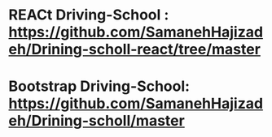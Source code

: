 # REACt  Driving-School : https://github.com/SamanehHajizadeh/Drining-scholl-react/tree/master
# Bootstrap Driving-School: https://github.com/SamanehHajizadeh/Drining-scholl/master

